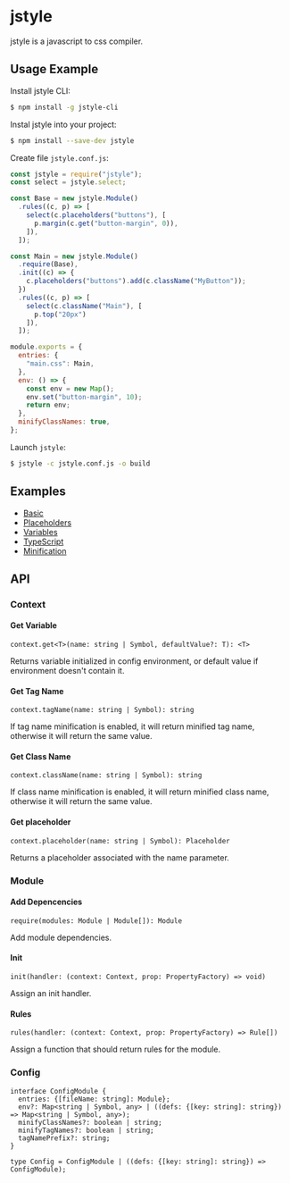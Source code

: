 # jstyle

jstyle is a javascript to css compiler.

## Usage Example

Install jstyle CLI:

```sh
$ npm install -g jstyle-cli
```

Instal jstyle into your project:

```sh
$ npm install --save-dev jstyle
```

Create file `jstyle.conf.js`:

```js
const jstyle = require("jstyle");
const select = jstyle.select;

const Base = new jstyle.Module()
  .rules((c, p) => [
    select(c.placeholders("buttons"), [
      p.margin(c.get("button-margin", 0)),
    ]),
  ]);

const Main = new jstyle.Module()
  .require(Base),
  .init((c) => {
    c.placeholders("buttons").add(c.className("MyButton"));
  })
  .rules((c, p) => [
    select(c.className("Main"), [
      p.top("20px")
    ]),
  ]);

module.exports = {
  entries: {
    "main.css": Main,
  },
  env: () => {
    const env = new Map();
    env.set("button-margin", 10);
    return env;
  },
  minifyClassNames: true,
};
```

Launch `jstyle`:

```sh
$ jstyle -c jstyle.conf.js -o build
```

## Examples

- [Basic](https://github.com/localvoid/jstyle/tree/master/examples/basic)
- [Placeholders](https://github.com/localvoid/jstyle/tree/master/examples/placeholders)
- [Variables](https://github.com/localvoid/jstyle/tree/master/examples/variables)
- [TypeScript](https://github.com/localvoid/jstyle/tree/master/examples/typescript)
- [Minification](https://github.com/localvoid/jstyle/tree/master/examples/minification)

## API

### Context

#### Get Variable

`context.get<T>(name: string | Symbol, defaultValue?: T): <T>`

Returns variable initialized in config environment, or default value if environment doesn't contain it.

#### Get Tag Name

`context.tagName(name: string | Symbol): string`

If tag name minification is enabled, it will return minified tag name, otherwise it will return the same value.

#### Get Class Name

`context.className(name: string | Symbol): string`

If class name minification is enabled, it will return minified class name, otherwise it will return the same value.

#### Get placeholder

`context.placeholder(name: string | Symbol): Placeholder`

Returns a placeholder associated with the name parameter.

### Module

#### Add Depencencies

`require(modules: Module | Module[]): Module`

Add module dependencies.

#### Init

`init(handler: (context: Context, prop: PropertyFactory) => void)`

Assign an init handler.

#### Rules

`rules(handler: (context: Context, prop: PropertyFactory) => Rule[])`

Assign a function that should return rules for the module.

### Config

```
interface ConfigModule {
  entries: {[fileName: string]: Module};
  env?: Map<string | Symbol, any> | ((defs: {[key: string]: string}) => Map<string | Symbol, any>);
  minifyClassNames?: boolean | string;
  minifyTagNames?: boolean | string;
  tagNamePrefix?: string;
}

type Config = ConfigModule | ((defs: {[key: string]: string}) => ConfigModule);
```